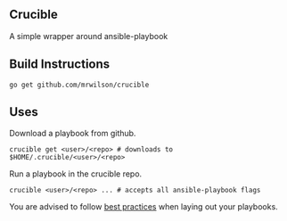 ## Crucible

  A simple wrapper around ansible-playbook

## Build Instructions

    go get github.com/mrwilson/crucible

## Uses

Download a playbook from github.

    crucible get <user>/<repo> # downloads to $HOME/.crucible/<user>/<repo>

Run a playbook in the crucible repo.

    crucible <user>/<repo> ... # accepts all ansible-playbook flags

You are advised to follow [best practices](http://www.ansibleworks.com/docs/playbooks_best_practices.html) when laying out your playbooks.
